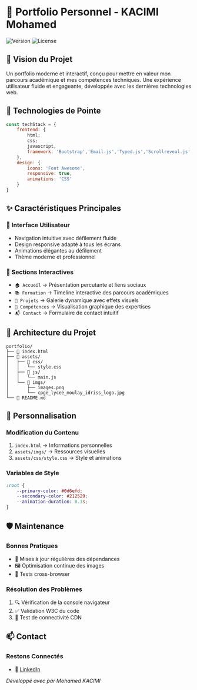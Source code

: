 # 🌟 Portfolio Personnel - KACIMI Mohamed

![Version](https://img.shields.io/badge/version-1.0.0-blue.svg)
![License](https://img.shields.io/badge/license-All%20Rights%20Reserved-yellow.svg)

## 🎯 Vision du Projet
Un portfolio moderne et interactif, conçu pour mettre en valeur mon parcours académique et mes compétences techniques. Une expérience utilisateur fluide et engageante, développée avec les dernières technologies web.

## 🚀 Technologies de Pointe
```javascript
const techStack = {
    frontend: {
        html;
        css;
        javascript,
        framework: 'Bootstrap','Email.js','Typed.js','Scrollreveal.js'
    },
    design: {
        icons: 'Font Awesome',
        responsive: true,
        animations: 'CSS'
    }
}
```

## ✨ Caractéristiques Principales

### 🎨 Interface Utilisateur
- Navigation intuitive avec défilement fluide
- Design responsive adapté à tous les écrans
- Animations élégantes au défilement
- Thème moderne et professionnel

### 📱 Sections Interactives
- `🏠 Accueil` → Présentation percutante et liens sociaux
- `📚 Formation` → Timeline interactive des parcours académiques
- `💼 Projets` → Galerie dynamique avec effets visuels
- `🎯 Compétences` → Visualisation graphique des expertises
- `📬 Contact` → Formulaire de contact intuitif

## 📁 Architecture du Projet
```
portfolio/
├── 📄 index.html
├── 📁 assets/
│   ├── 📁 css/
│   │   └── style.css
│   ├── 📁 js/
│   │   └── main.js
│   └── 📁 imgs/
│       ├── images.png
│       └── cpge_lycee_moulay_idriss_logo.jpg
└── 📄 README.md
```

## 🎨 Personnalisation

### Modification du Contenu
1. `index.html` → Informations personnelles
2. `assets/imgs/` → Ressources visuelles
3. `assets/css/style.css` → Style et animations

### Variables de Style
```css
:root {
    --primary-color: #0d6efd;
    --secondary-color: #212529;
    --animation-duration: 0.3s;
}
```

## 🛡️ Maintenance

### Bonnes Pratiques
- 🔄 Mises à jour régulières des dépendances
- 🖼️ Optimisation continue des images
- 🧪 Tests cross-browser

### Résolution des Problèmes
1. 🔍 Vérification de la console navigateur
2. ✅ Validation W3C du code
3. 📡 Test de connectivité CDN

## 📫 Contact

### Restons Connectés
- 💼 [LinkedIn](https://www.linkedin.com/in/mohamed-kacimi/)

*Développé avec  par Mohamed KACIMI*
